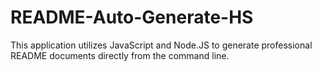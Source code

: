 # README-Auto-Generate-HS
This application utilizes JavaScript and Node.JS to generate professional README documents directly from the command line.
